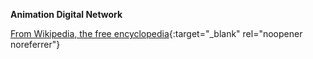 **Animation Digital Network**<br>

[From Wikipedia, the free encyclopedia](https://fr.wikipedia.org/wiki/Animation_Digital_Network){:target="_blank" rel="noopener noreferrer"}
